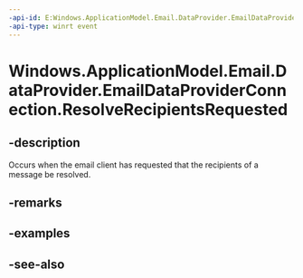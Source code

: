 ----api-id: E:Windows.ApplicationModel.Email.DataProvider.EmailDataProviderConnection.ResolveRecipientsRequested
-api-type: winrt event
---<!-- Event syntaxpublic event Windows.Foundation.TypedEventHandler ResolveRecipientsRequested<Windows.ApplicationModel.Email.DataProvider.EmailDataProviderConnection,  Windows.ApplicationModel.Email.DataProvider.EmailMailboxResolveRecipientsRequestEventArgs>--># Windows.ApplicationModel.Email.DataProvider.EmailDataProviderConnection.ResolveRecipientsRequested## -descriptionOccurs when the email client has requested that the recipients of a message be resolved.## -remarks## -examples## -see-also